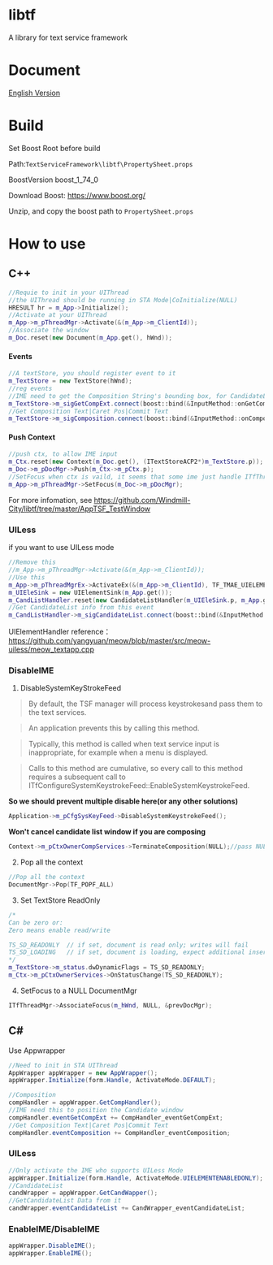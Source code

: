 # libtf
A library for text service framework
# Document
[English Version](https://github.com/Windmill-City/libtf/blob/master/docs/Doc.md) 
# Build
Set Boost Root before build

Path:`TextServiceFramework\libtf\PropertySheet.props`

BoostVersion boost_1_74_0

Download Boost: https://www.boost.org/

Unzip, and copy the boost path to `PropertySheet.props`
# How to use
## C++
```c++
//Requie to init in your UIThread
//the UIThread should be running in STA Mode|CoInitialize(NULL)
HRESULT hr = m_App->Initialize();
//Activate at your UIThread
m_App->m_pThreadMgr->Activate(&(m_App->m_ClientId));
//Associate the window
m_Doc.reset(new Document(m_App.get(), hWnd));
```
#### Events
```c++
//A textStore, you should register event to it
m_TextStore = new TextStore(hWnd);
//reg events
//IME need to get the Composition String's bounding box, for CandidateList Window drawing
m_TextStore->m_sigGetCompExt.connect(boost::bind(&InputMethod::onGetCompsitionExt, this, _1, _2));
//Get Composition Text|Caret Pos|Commit Text
m_TextStore->m_sigComposition.connect(boost::bind(&InputMethod::onComposition, this, _1, _2));
```
#### Push Context
```c++
//push ctx, to allow IME input
m_Ctx.reset(new Context(m_Doc.get(), (ITextStoreACP2*)m_TextStore.p));
m_Doc->m_pDocMgr->Push(m_Ctx->m_pCtx.p);
//SetFocus when ctx is vaild, it seems that some ime just handle ITfThreadMgrEventSink::OnSetFocus, so when we push context, we need to SetFocus to update their state
m_App->m_pThreadMgr->SetFocus(m_Doc->m_pDocMgr);
```
For more infomation, see https://github.com/Windmill-City/libtf/tree/master/AppTSF_TestWindow
### UILess
if you want to use UILess mode
```c++
//Remove this
//m_App->m_pThreadMgr->Activate(&(m_App->m_ClientId));
//Use this
m_App->m_pThreadMgrEx->ActivateEx(&(m_App->m_ClientId), TF_TMAE_UIELEMENTENABLEDONLY);
m_UIEleSink = new UIElementSink(m_App.get());
m_CandListHandler.reset(new CandidateListHandler(m_UIEleSink.p, m_App.get()));
//Get CandidateList info from this event
m_CandListHandler->m_sigCandidateList.connect(boost::bind(&InputMethod::onCandidateList, this, _1));
```
UIElementHandler reference： https://github.com/yangyuan/meow/blob/master/src/meow-uiless/meow_textapp.cpp
### DisableIME
1. DisableSystemKeyStrokeFeed

> By default, the TSF manager will process keystrokesand pass them to the text services.

> An application prevents this by calling this method.

> Typically, this method is called when text service input is inappropriate, for example when a menu is displayed.

> Calls to this method are cumulative, so every call to this method requires a subsequent call to ITfConfigureSystemKeystrokeFeed::EnableSystemKeystrokeFeed.

**So we should prevent multiple disable here(or any other solutions)**
```c++
Application->m_pCfgSysKeyFeed->DisableSystemKeystrokeFeed();
```

**Won't cancel candidate list window if you are composing**
```c++
Context->m_pCtxOwnerCompServices->TerminateComposition(NULL);//pass NULL to terminate all composition
```
2. Pop all the context
```c++
//Pop all the context
DocumentMgr->Pop(TF_POPF_ALL)
```
3. Set TextStore ReadOnly
```c++
/*
Can be zero or:
Zero means enable read/write

TS_SD_READONLY  // if set, document is read only; writes will fail
TS_SD_LOADING   // if set, document is loading, expect additional inserts
*/
m_TextStore->m_status.dwDynamicFlags = TS_SD_READONLY;
m_Ctx->m_pCtxOwnerServices->OnStatusChange(TS_SD_READONLY);
```
4. SetFocus to a NULL DocumentMgr
```c++
ITfThreadMgr->AssociateFocus(m_hWnd, NULL, &prevDocMgr);
```
## C#
Use Appwrapper
```c#
//Need to init in STA UIThread
AppWrapper appWrapper = new AppWrapper();
appWrapper.Initialize(form.Handle, ActivateMode.DEFAULT);

//Composition
compHandler = appWrapper.GetCompHandler();
//IME need this to position the Candidate window
compHandler.eventGetCompExt += CompHandler_eventGetCompExt;
//Get Composition Text|Caret Pos|Commit Text
compHandler.eventComposition += CompHandler_eventComposition;
```
### UILess
```c#
//Only activate the IME who supports UILess Mode
appWrapper.Initialize(form.Handle, ActivateMode.UIELEMENTENABLEDONLY);
//CandidateList
candWrapper = appWrapper.GetCandWapper();
//GetCandidateList Data from it
candWrapper.eventCandidateList += CandWrapper_eventCandidateList;
```
### EnableIME/DisableIME
```c#
appWrapper.DisableIME();
appWrapper.EnableIME();
```
